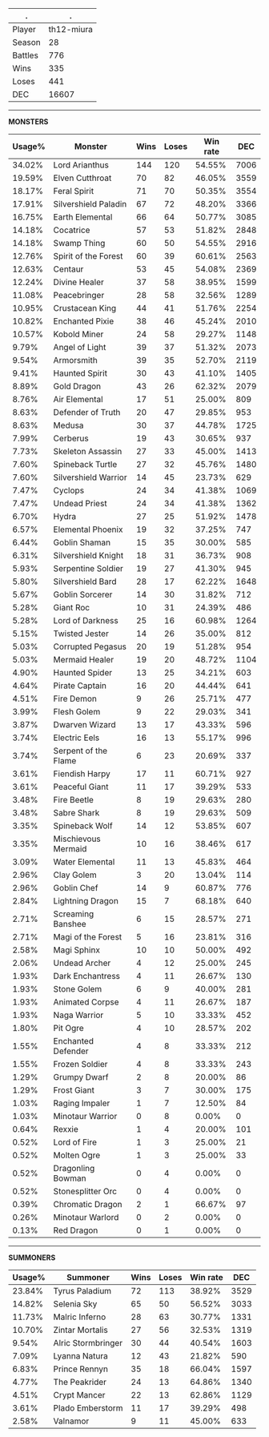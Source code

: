 .|.
|-|-
Player|th12-miura
Season|28
Battles|776
Wins|335
Loses|441
DEC|16607

---
**MONSTERS**

Usage%|Monster|Wins|Loses|Win rate|DEC|
-|-|-|-|-|-|
34.02%|Lord Arianthus|144|120|54.55%|7006|
19.59%|Elven Cutthroat|70|82|46.05%|3559|
18.17%|Feral Spirit|71|70|50.35%|3554|
17.91%|Silvershield Paladin|67|72|48.20%|3366|
16.75%|Earth Elemental|66|64|50.77%|3085|
14.18%|Cocatrice|57|53|51.82%|2848|
14.18%|Swamp Thing|60|50|54.55%|2916|
12.76%|Spirit of the Forest|60|39|60.61%|2563|
12.63%|Centaur|53|45|54.08%|2369|
12.24%|Divine Healer|37|58|38.95%|1599|
11.08%|Peacebringer|28|58|32.56%|1289|
10.95%|Crustacean King|44|41|51.76%|2254|
10.82%|Enchanted Pixie|38|46|45.24%|2010|
10.57%|Kobold Miner|24|58|29.27%|1148|
9.79%|Angel of Light|39|37|51.32%|2073|
9.54%|Armorsmith|39|35|52.70%|2119|
9.41%|Haunted Spirit|30|43|41.10%|1405|
8.89%|Gold Dragon|43|26|62.32%|2079|
8.76%|Air Elemental|17|51|25.00%|809|
8.63%|Defender of Truth|20|47|29.85%|953|
8.63%|Medusa|30|37|44.78%|1725|
7.99%|Cerberus|19|43|30.65%|937|
7.73%|Skeleton Assassin|27|33|45.00%|1413|
7.60%|Spineback Turtle|27|32|45.76%|1480|
7.60%|Silvershield Warrior|14|45|23.73%|629|
7.47%|Cyclops|24|34|41.38%|1069|
7.47%|Undead Priest|24|34|41.38%|1362|
6.70%|Hydra|27|25|51.92%|1478|
6.57%|Elemental Phoenix|19|32|37.25%|747|
6.44%|Goblin Shaman|15|35|30.00%|585|
6.31%|Silvershield Knight|18|31|36.73%|908|
5.93%|Serpentine Soldier|19|27|41.30%|945|
5.80%|Silvershield Bard|28|17|62.22%|1648|
5.67%|Goblin Sorcerer|14|30|31.82%|712|
5.28%|Giant Roc|10|31|24.39%|486|
5.28%|Lord of Darkness|25|16|60.98%|1264|
5.15%|Twisted Jester|14|26|35.00%|812|
5.03%|Corrupted Pegasus|20|19|51.28%|954|
5.03%|Mermaid Healer|19|20|48.72%|1104|
4.90%|Haunted Spider|13|25|34.21%|603|
4.64%|Pirate Captain|16|20|44.44%|641|
4.51%|Fire Demon|9|26|25.71%|477|
3.99%|Flesh Golem|9|22|29.03%|341|
3.87%|Dwarven Wizard|13|17|43.33%|596|
3.74%|Electric Eels|16|13|55.17%|996|
3.74%|Serpent of the Flame|6|23|20.69%|337|
3.61%|Fiendish Harpy|17|11|60.71%|927|
3.61%|Peaceful Giant|11|17|39.29%|533|
3.48%|Fire Beetle|8|19|29.63%|280|
3.48%|Sabre Shark|8|19|29.63%|509|
3.35%|Spineback Wolf|14|12|53.85%|607|
3.35%|Mischievous Mermaid|10|16|38.46%|617|
3.09%|Water Elemental|11|13|45.83%|464|
2.96%|Clay Golem|3|20|13.04%|114|
2.96%|Goblin Chef|14|9|60.87%|776|
2.84%|Lightning Dragon|15|7|68.18%|640|
2.71%|Screaming Banshee|6|15|28.57%|271|
2.71%|Magi of the Forest|5|16|23.81%|316|
2.58%|Magi Sphinx|10|10|50.00%|492|
2.06%|Undead Archer|4|12|25.00%|245|
1.93%|Dark Enchantress|4|11|26.67%|130|
1.93%|Stone Golem|6|9|40.00%|281|
1.93%|Animated Corpse|4|11|26.67%|187|
1.93%|Naga Warrior|5|10|33.33%|452|
1.80%|Pit Ogre|4|10|28.57%|202|
1.55%|Enchanted Defender|4|8|33.33%|212|
1.55%|Frozen Soldier|4|8|33.33%|243|
1.29%|Grumpy Dwarf|2|8|20.00%|86|
1.29%|Frost Giant|3|7|30.00%|175|
1.03%|Raging Impaler|1|7|12.50%|84|
1.03%|Minotaur Warrior|0|8|0.00%|0|
0.64%|Rexxie|1|4|20.00%|101|
0.52%|Lord of Fire|1|3|25.00%|21|
0.52%|Molten Ogre|1|3|25.00%|33|
0.52%|Dragonling Bowman|0|4|0.00%|0|
0.52%|Stonesplitter Orc|0|4|0.00%|0|
0.39%|Chromatic Dragon|2|1|66.67%|97|
0.26%|Minotaur Warlord|0|2|0.00%|0|
0.13%|Red Dragon|0|1|0.00%|0|

---
**SUMMONERS**

Usage%|Summoner|Wins|Loses|Win rate|DEC|
-|-|-|-|-|-|
23.84%|Tyrus Paladium|72|113|38.92%|3529|
14.82%|Selenia Sky|65|50|56.52%|3033|
11.73%|Malric Inferno|28|63|30.77%|1331|
10.70%|Zintar Mortalis|27|56|32.53%|1319|
9.54%|Alric Stormbringer|30|44|40.54%|1603|
7.09%|Lyanna Natura|12|43|21.82%|590|
6.83%|Prince Rennyn|35|18|66.04%|1597|
4.77%|The Peakrider|24|13|64.86%|1340|
4.51%|Crypt Mancer|22|13|62.86%|1129|
3.61%|Plado Emberstorm|11|17|39.29%|498|
2.58%|Valnamor|9|11|45.00%|633|
